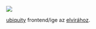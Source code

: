 <img src="http://img.skitch.com/20091121-mmk3349ait1wg1ksqugq4nxb82.png">

[ubiquity][1] frontend/ige az [elvirához][2]. 

<link rel="commands" href="http://github.com/gazs/elvira-ubiquity/raw/master/elvira.js" name="Elvira" />




[1]:https://mozillalabs.com/ubiquity/
[2]:http://elvira.mav-start.hu/
